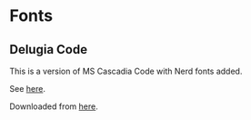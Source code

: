 # Fonts

## Delugia Code

This is a version of MS Cascadia Code with Nerd fonts added.

See [here](https://www.hanselman.com/blog/PatchingTheNewCascadiaCodeToIncludePowerlineGlyphsAndOtherNerdFontsForTheWindowsTerminal.aspx).

Downloaded from [here](https://onedrive.live.com/?authkey=%21AGYH15PjiS%5F6wwo&cid=8B53BC30DA65DCAA&id=8B53BC30DA65DCAA%21672041&parId=8B53BC30DA65DCAA%21148&o=OneUp).

